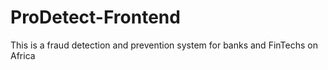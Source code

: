 # ProDetect-Frontend
This is a fraud detection and prevention system for banks and FinTechs on Africa
